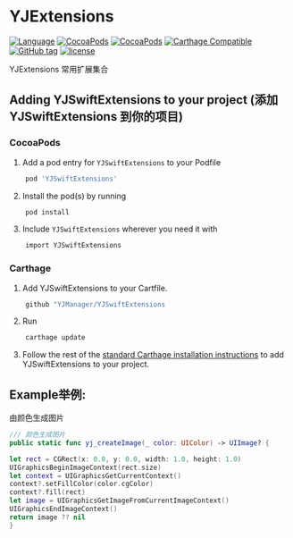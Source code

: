 # YJExtensions

[![Language](https://img.shields.io/badge/Language-Swift%203.0%2B-FF8247.svg?style=flat)](https://github.com/YJManager/YJExtensions.git)
[![CocoaPods](https://img.shields.io/cocoapods/p/YJSwiftExtensions.svg)](https://github.com/YJManager/YJExtensions.git)
[![CocoaPods](https://img.shields.io/cocoapods/v/YJSwiftExtensions.svg)](https://github.com/YJManager/YJExtensions.git)
[![Carthage Compatible](https://img.shields.io/badge/Carthage-compatible-4BC51D.svg?style=flat)](https://github.com/YJManager/YJExtensions.git)
[![GitHub tag](https://img.shields.io/github/tag/YJManager/YJExtensions.svg)](https://github.com/YJManager/YJExtensions.git)
[![license](https://img.shields.io/github/license/YJManager/YJExtensions.svg)](https://github.com/YJManager/YJExtensions.git)

YJExtensions 常用扩展集合

## Adding YJSwiftExtensions to your project (添加 YJSwiftExtensions 到你的项目)

### CocoaPods

1. Add a pod entry for `YJSwiftExtensions` to your Podfile </br>
```bash
    pod 'YJSwiftExtensions'
```
2. Install the pod(s) by running </br>
```bash
    pod install
```
3. Include `YJSwiftExtensions` wherever you need it with </br>
```bash
    import YJSwiftExtensions
```

### Carthage

1. Add YJSwiftExtensions to your Cartfile. </br>
```bash
    github "YJManager/YJSwiftExtensions
```
2. Run 
```bash
    carthage update
```
3. Follow the rest of the [standard Carthage installation instructions](https://github.com/Carthage/Carthage#adding-frameworks-to-an-application) to add YJSwiftExtensions to your project.

## Example举例:

由颜色生成图片
```swift
/// 颜色生成图片
public static func yj_createImage(_ color: UIColor) -> UIImage? {

let rect = CGRect(x: 0.0, y: 0.0, width: 1.0, height: 1.0)
UIGraphicsBeginImageContext(rect.size)
let context = UIGraphicsGetCurrentContext()
context?.setFillColor(color.cgColor)
context?.fill(rect)
let image = UIGraphicsGetImageFromCurrentImageContext()
UIGraphicsEndImageContext()
return image ?? nil
}
```


